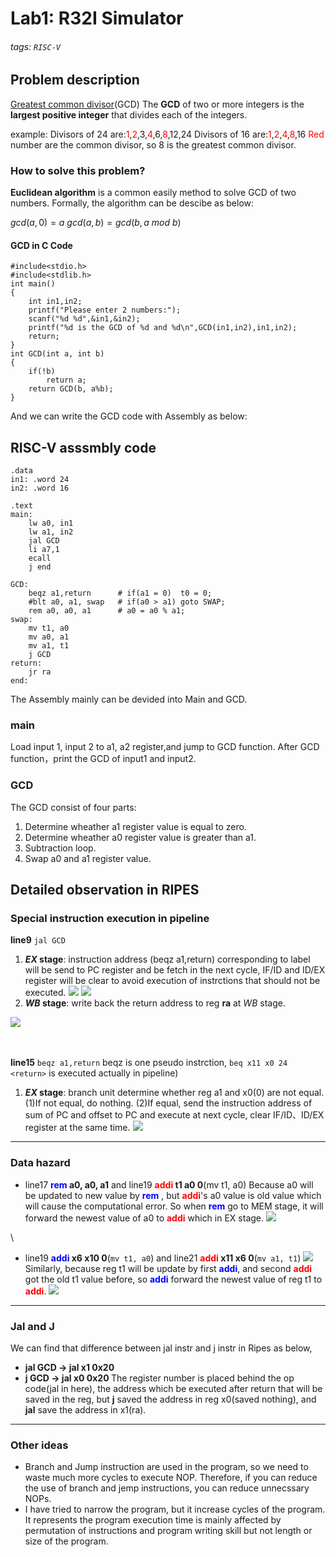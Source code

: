 # Lab1: R32I Simulator
###### tags: `RISC-V`

## Problem description
[Greatest common divisor](https://en.wikipedia.org/wiki/Greatest_common_divisor)(GCD)
The **GCD** of two or more integers is the **largest positive integer** that divides each of the integers.

example:
Divisors of 24 are:<font color = "RED">1</font>,<font color = "RED">2</font>,3,<font color = "RED">4</font>,6,<font color = "RED">8</font>,12,24
Divisors of 16 are:<font color = "RED">1</font>,<font color = "RED">2</font>,<font color = "RED">4</font>,<font color = "RED">8</font>,16
<font color = "RED">Red</font> number are the common divisor, so 8 is the greatest common divisor.

### How to solve this problem?
**Euclidean algorithm** is a common easily method to solve GCD of two numbers.
Formally, the algorithm can be descibe as below:

$gcd(a,0) = a$
$gcd(a,b) = gcd(b,a \ mod \ b)$

#### GCD in C Code
```
#include<stdio.h>
#include<stdlib.h>
int main()
{
    int in1,in2;
    printf("Please enter 2 numbers:");
    scanf("%d %d",&in1,&in2);
    printf("%d is the GCD of %d and %d\n",GCD(in1,in2),in1,in2);
    return;
}
int GCD(int a, int b)
{
    if(!b)
        return a;
    return GCD(b, a%b);
}

```

And we can write the GCD code with Assembly as below:
## RISC-V asssmbly code
```
.data
in1: .word 24
in2: .word 16

.text
main:
	lw a0, in1
	lw a1, in2
	jal GCD
	li a7,1
	ecall
	j end

GCD:
	beqz a1,return      # if(a1 = 0)  t0 = 0;
	#blt a0, a1, swap   # if(a0 > a1) goto SWAP;
	rem a0, a0, a1      # a0 = a0 % a1;
swap:
	mv t1, a0
	mv a0, a1
	mv a1, t1
	j GCD
return:
	jr ra
end:
```
The Assembly mainly can be devided into Main and GCD.
### main
Load input 1, input 2 to a1, a2 register,and jump to GCD function.
After GCD function，print the GCD of input1 and input2.
### GCD
The GCD consist of four parts:
1. Determine wheather a1 register value is equal to zero.
2. Determine wheather a0 register value is greater than a1.
3. Subtraction loop.
4. Swap a0 and a1 register value.

## Detailed observation in RIPES
### Special instruction execution in pipeline
**line9** ```jal GCD```
1. ***EX* stage**: instruction address (beqz a1,return) corresponding to <GCD> label will be send to PC register and be fetch in the next cycle, IF/ID and ID/EX register will be clear to avoid execution of instrctions that should not be executed.
![](https://i.imgur.com/i6Jn9Zu.png)
![](https://i.imgur.com/J93AuZF.png)
2. ***WB* stage**: write back the return address to reg **ra** at *WB* stage.

![](https://i.imgur.com/w7C3lmw.png)

\
\
**line15** ```beqz a1,return```
beqz is one pseudo instrction, ```beq x11 x0 24 <return>``` is executed actually in pipeline)
1. ***EX* stage**: branch unit determine whether reg a1 and x0(0) are not equal.
(1)If not equal, do nothing.
(2)If equal, send the instruction address of sum of PC and offset to PC and execute at next cycle, clear IF/ID、ID/EX register at the same time.
![](https://i.imgur.com/yvKLmb2.png)

---
### Data hazard
* line17 **<font color = "BLUE">rem</font> a0, a0, a1** and line19 **<font color = "RED">addi</font> t1 a0 0**(mv t1, a0)
Because a0 will be updated to new value by **<font color = "BLUE">rem</font>** , but  **<font color = "RED">addi</font>**'s a0 value is old value which will cause the computational error.
So when **<font color = "BLUE">rem</font>** go to MEM stage, it will forward the newest value of a0 to **<font color = "RED">addi</font>** which in EX stage.
![](https://i.imgur.com/z7nD8Xs.png)

\
* line19 **<font color = "BLUE">addi</font> x6 x10 0**(```mv t1, a0```) and line21 **<font color = "RED">addi</font> x11 x6 0**(```mv a1, t1```)
![](https://i.imgur.com/UVJ2bem.png)
Similarly, because reg t1 will be update by first **<font color = "BLUE">addi</font>**, and second **<font color = "RED">addi</font>** got the old t1 value before, so **<font color = "BLUE">addi</font>** forward the newest value of reg t1 to  **<font color = "RED">addi</font>**.
![](https://i.imgur.com/WgdYTto.png)

---
### Jal and J
We can find that difference between jal instr and j instr in Ripes as below,
   * **jal GCD  ->  jal x1 0x20 <GCD>**
   * **j GCD ->  jal x0 0x20 <GCD>**
The register number is placed behind the op code(jal in here), the address which be executed after return that will be saved in the reg, but **j** saved the address in reg x0(saved nothing), and **jal** save the address in x1(ra).

---
### Other ideas
* Branch and Jump instruction are used in the program, so we need to waste much more cycles to execute NOP. Therefore, if you can reduce the use of branch and jemp instructions, you can reduce unnecssary NOPs.
* I have tried to narrow the program, but it increase cycles of the program.
It represents the program execution time is mainly affected by permutation of instructions and program writing skill but not length or size of the program.


